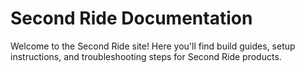 # Second Ride Documentation

Welcome to the Second Ride site! Here you'll find build guides, setup instructions, and troubleshooting steps for Second Ride products. 
